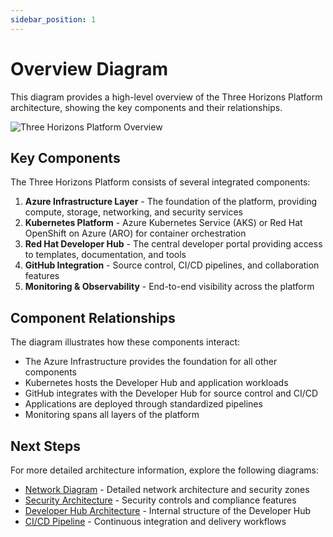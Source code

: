 ```yaml
---
sidebar_position: 1
---
```


# Overview Diagram

This diagram provides a high-level overview of the Three Horizons Platform architecture, showing the key components and their relationships.

<div className="diagram-container">
  <img src="/img/diagrams/overview-diagram.svg" alt="Three Horizons Platform Overview" style={{maxWidth: '100%', height: 'auto'}} />
</div>

## Key Components

The Three Horizons Platform consists of several integrated components:

1. **Azure Infrastructure Layer** - The foundation of the platform, providing compute, storage, networking, and security services
2. **Kubernetes Platform** - Azure Kubernetes Service (AKS) or Red Hat OpenShift on Azure (ARO) for container orchestration
3. **Red Hat Developer Hub** - The central developer portal providing access to templates, documentation, and tools
4. **GitHub Integration** - Source control, CI/CD pipelines, and collaboration features
5. **Monitoring & Observability** - End-to-end visibility across the platform

## Component Relationships

The diagram illustrates how these components interact:

- The Azure Infrastructure provides the foundation for all other components
- Kubernetes hosts the Developer Hub and application workloads
- GitHub integrates with the Developer Hub for source control and CI/CD
- Applications are deployed through standardized pipelines
- Monitoring spans all layers of the platform

## Next Steps

For more detailed architecture information, explore the following diagrams:

- [Network Diagram](network) - Detailed network architecture and security zones
- [Security Architecture](security) - Security controls and compliance features
- [Developer Hub Architecture](developer-hub) - Internal structure of the Developer Hub
- [CI/CD Pipeline](cicd) - Continuous integration and delivery workflows
